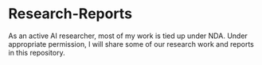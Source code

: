 # Research-Reports

As an active AI researcher, most of my work is tied up under NDA. Under appropriate permission, I will share some of our research work and reports in this repository. 
